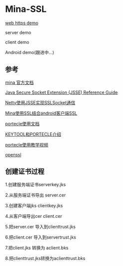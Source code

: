 # Mina-SSL

[web https demo](https://github.com/RUANHAOANDROID/SpringBootDemo)

server demo

client demo

Android demo(跟进中...)

## 参考

[mina 官方文档](http://mina.apache.org/mina-project/userguide/ch2-basics/sample-tcp-client.html)

[Java Secure Socket Extension (JSSE) Reference Guide](https://docs.oracle.com/javase/8/docs/technotes/guides/security/jsse/JSSERefGuide.html#SSLContext)

[Netty使用JSSE实现SSLSocket通信](https://segmentfault.com/a/1190000010054860)

[Mina使用SSL结合android客户端SSL](http://blog.sina.com.cn/s/blog_49b531af0102v5g8.html)

[portecle使用文档](http://portecle.sourceforge.net/howtos.html)


[KEYTOOL和PORTECLE介绍](http://alanzhang.me/2014/12/31/KEYTOOL%E5%92%8CPORTECLE%E4%BB%8B%E7%BB%8D/)

[portecle使用教学视频](https://www.youtube.com/watch?v=nSqKv7VlMcg)

[openssl](https://www.openssl.org/docs/manmaster/man1/openssl.html)


## 创建证书过程
1.创建服务端证书serverkey.jks

2.从服务端证书导出 server.cer

3.创建客户端jks clientkey.jks

4.从客户端导出cer client.cer

5.把server.cer 导入到clienttrust.jks

6.把client.cer 导入到servertrust.jks

7.把client.jks 转换为 aclient.bks

8.把clienttrust.jks转换为aclienttrust.bks



